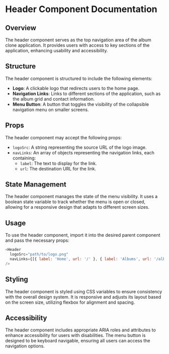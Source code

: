 # Header Component Documentation

## Overview
The header component serves as the top navigation area of the album clone application. It provides users with access to key sections of the application, enhancing usability and accessibility.

## Structure
The header component is structured to include the following elements:
- **Logo**: A clickable logo that redirects users to the home page.
- **Navigation Links**: Links to different sections of the application, such as the album grid and contact information.
- **Menu Button**: A button that toggles the visibility of the collapsible navigation menu on smaller screens.

## Props
The header component may accept the following props:
- `logoSrc`: A string representing the source URL of the logo image.
- `navLinks`: An array of objects representing the navigation links, each containing:
  - `label`: The text to display for the link.
  - `url`: The destination URL for the link.

## State Management
The header component manages the state of the menu visibility. It uses a boolean state variable to track whether the menu is open or closed, allowing for a responsive design that adapts to different screen sizes.

## Usage
To use the header component, import it into the desired parent component and pass the necessary props:

```javascript
<Header 
  logoSrc="path/to/logo.png" 
  navLinks={[{ label: 'Home', url: '/' }, { label: 'Albums', url: '/albums' }]} 
/>
```

## Styling
The header component is styled using CSS variables to ensure consistency with the overall design system. It is responsive and adjusts its layout based on the screen size, utilizing flexbox for alignment and spacing.

## Accessibility
The header component includes appropriate ARIA roles and attributes to enhance accessibility for users with disabilities. The menu button is designed to be keyboard navigable, ensuring all users can access the navigation options.